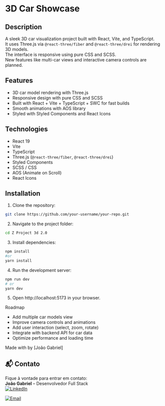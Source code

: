 # 3D Car Showcase

## Description

A sleek 3D car visualization project built with React, Vite, and TypeScript.  
It uses Three.js via `@react-three/fiber` and `@react-three/drei` for rendering 3D models.  
The interface is responsive using pure CSS and SCSS.  
New features like multi-car views and interactive camera controls are planned.

## Features

- 3D car model rendering with Three.js  
- Responsive design with pure CSS and SCSS  
- Built with React + Vite + TypeScript + SWC for fast builds  
- Smooth animations with AOS library  
- Styled with Styled Components and React Icons  

## Technologies

- React 19  
- Vite  
- TypeScript  
- Three.js (`@react-three/fiber`, `@react-three/drei`)  
- Styled Components  
- SCSS / CSS  
- AOS (Animate on Scroll)  
- React Icons  

## Installation

1. Clone the repository:  
```bash
git clone https://github.com/your-username/your-repo.git
```

2. Navigate to the project folder:
```bash
cd Z Project 3d 2.0
```

3. Install dependencies:
```bash
npm install
#or
yarn install
```

4. Run the development server:
```bash
npm run dev
# or
yarn dev
```

5. Open http://localhost:5173 in your browser.

Roadmap
- Add multiple car models view
- Improve camera controls and animations
- Add user interaction (select, zoom, rotate)
- Integrate with backend API for car data
- Optimize performance and loading time

Made with by [João Gabriel]

## 📬 Contato

Fique à vontade para entrar em contato:  
**João Gabriel** – Desenvolvedor Full Stack  
[![LinkedIn](https://img.shields.io/badge/LinkedIn-0A66C2?style=for-the-badge&logo=linkedin&logoColor=white)](https://www.linkedin.com/in/jo%C3%A3o-gabriel-s-b22407365/) 

[![Email](https://img.shields.io/badge/Email-D14836?style=for-the-badge&logo=gmail&logoColor=white)](mailto:joaogabriell.ssm@gmail.com?subject=Contato%20via%20GitHub&body=Olá%20João,%20vi%20seu%20projeto%20no%20GitHub%20e%20gostaria%20de%20falar%20com%20você.)

